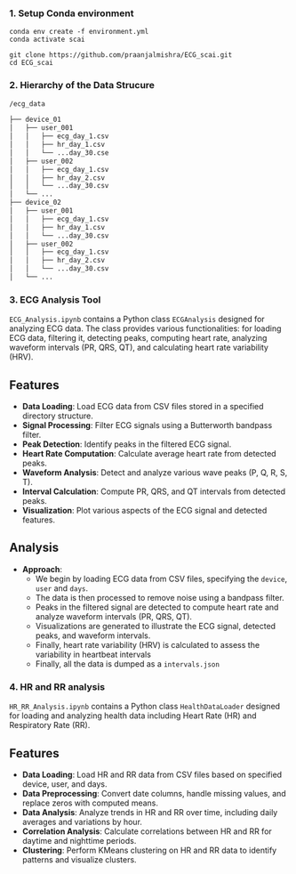 ### 1. Setup Conda environment

```shell
conda env create -f environment.yml
conda activate scai

git clone https://github.com/praanjalmishra/ECG_scai.git
cd ECG_scai
```

### 2. Hierarchy of the Data Strucure


```bash
/ecg_data

├── device_01
│   ├── user_001
│   │   ├── ecg_day_1.csv
│   │   ├── hr_day_1.csv
│   │   └── ...day_30.cse
│   ├── user_002
│   │   ├── ecg_day_1.csv
│   │   ├── hr_day_2.csv
│   │   └── ...day_30.csv
│   └── ...
├── device_02
│   ├── user_001
│   │   ├── ecg_day_1.csv
│   │   ├── hr_day_1.csv
│   │   └── ...day_30.csv
│   ├── user_002
│   │   ├── ecg_day_1.csv
│   │   ├── hr_day_2.csv
│   │   └── ...day_30.csv
│   └── ...


```

### 3. ECG Analysis Tool

`ECG_Analysis.ipynb` contains a Python class `ECGAnalysis` designed for analyzing ECG data. The class provides various functionalities: for loading ECG data, filtering it, detecting peaks, computing heart rate, analyzing waveform intervals (PR, QRS, QT), and calculating heart rate variability (HRV).


## Features
- **Data Loading**: Load ECG data from CSV files stored in a specified directory structure.
- **Signal Processing**: Filter ECG signals using a Butterworth bandpass filter.
- **Peak Detection**: Identify peaks in the filtered ECG signal.
- **Heart Rate Computation**: Calculate average heart rate from detected peaks.
- **Waveform Analysis**: Detect and analyze various wave peaks (P, Q, R, S, T).
- **Interval Calculation**: Compute PR, QRS, and QT intervals from detected peaks.
- **Visualization**: Plot various aspects of the ECG signal and detected features.

## Analysis

- **Approach**: 
  - We begin by loading ECG data from CSV files, specifying the `device`, `user` and `days`.
  - The data is then processed to remove noise using a bandpass filter.
  - Peaks in the filtered signal are detected to compute heart rate and analyze waveform intervals (PR, QRS, QT).
  - Visualizations are generated to illustrate the ECG signal, detected peaks, and waveform intervals.
  - Finally, heart rate variability (HRV) is calculated to assess the variability in heartbeat intervals
  - Finally, all the data is dumped as a `intervals.json`

### 4. HR and RR analysis

`HR_RR_Analysis.ipynb` contains a Python class `HealthDataLoader` designed for loading and analyzing health data including Heart Rate (HR) and Respiratory Rate (RR).

## Features
- **Data Loading**: Load HR and RR data from CSV files based on specified device, user, and days.
- **Data Preprocessing**: Convert date columns, handle missing values, and replace zeros with computed means.
- **Data Analysis**: Analyze trends in HR and RR over time, including daily averages and variations by hour.
- **Correlation Analysis**: Calculate correlations between HR and RR for daytime and nighttime periods.
- **Clustering**: Perform KMeans clustering on HR and RR data to identify patterns and visualize clusters.


